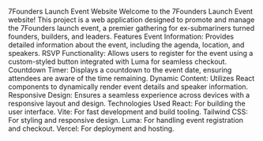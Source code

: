 7Founders Launch Event Website
Welcome to the 7Founders Launch Event website! This project is a web application designed to promote and manage the 7Founders launch event, a premier gathering for ex-submariners turned founders, builders, and leaders.
Features
Event Information: Provides detailed information about the event, including the agenda, location, and speakers.
RSVP Functionality: Allows users to register for the event using a custom-styled button integrated with Luma for seamless checkout.
Countdown Timer: Displays a countdown to the event date, ensuring attendees are aware of the time remaining.
Dynamic Content: Utilizes React components to dynamically render event details and speaker information.
Responsive Design: Ensures a seamless experience across devices with a responsive layout and design.
Technologies Used
React: For building the user interface.
Vite: For fast development and build tooling.
Tailwind CSS: For styling and responsive design.
Luma: For handling event registration and checkout.
Vercel: For deployment and hosting.
